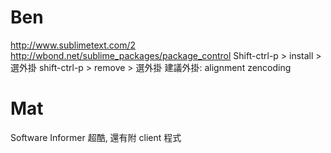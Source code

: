 



# Ben

<http://www.sublimetext.com/2>
<http://wbond.net/sublime_packages/package_control>
Shift-ctrl-p > install > 選外掛
shift-ctrl-p > remove > 選外掛
建議外掛:
alignment
zencoding

# Mat

Software Informer 超酷, 還有附 client 程式